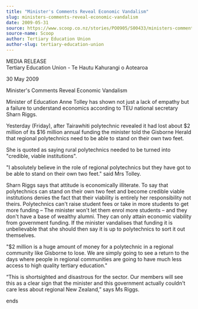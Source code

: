 ```yaml
---
title: "Minister's Comments Reveal Economic Vandalism"
slug: ministers-comments-reveal-economic-vandalism
date: 2009-05-31
source: https://www.scoop.co.nz/stories/PO0905/S00433/ministers-comments-reveal-economic-vandalism.htm
source-name: Scoop
author: Tertiary Education Union
author-slug: tertiary-education-union
---
```


<p>MEDIA RELEASE<br>Tertiary Education Union - Te Hautu
Kahurangi o Aotearoa</p>

<p>30 May 2009</p>

<p>Minister's Comments
Reveal Economic Vandalism</p>

<p>Minister of Education Anne
Tolley has shown not just a lack of empathy but a failure to
understand economics according to TEU national secretary
Sharn Riggs.<p>

<p>Yesterday (Friday), after Tairawhiti
polytechnic revealed it had lost about $2 million of its $16
million annual funding the minister told the Gisborne Herald
that regional polytechnics need to be able to stand on their
own two feet.</p>

<p>She is quoted as saying rural polytechnics
needed to be turned into "credible, viable
institutions".</p>

<p>"I absolutely believe in the role of
regional polytechnics but they have got to be able to stand
on their own two feet." said Mrs Tolley.</p>

<p>Sharn Riggs
says that attitude is economically illiterate. To say that
polytechnics can stand on their own two feet and become
credible viable institutions denies the fact that their
viability is entirely her responsibility not theirs. 
Polytechnics can't raise student fees or take in more
students to get more funding – The minister won't let them
enrol more students – and they don't have a base of
wealthy alumni.  They can only attain economic viability
from government funding.  If the minister vandalises that
funding it is unbelievable that she should then say it is up
to polytechnics to sort it out themselves.</p>

<p>"$2 million is
a huge amount of money for a polytechnic in a regional
community like Gisborne to lose. We are simply going to see
a return to the days where people in regional communities
are going to have much less access to high quality tertiary
education."</p>

<p>“This is shortsighted and disastrous for the
sector. Our members will see this as a clear sign that the
minister and this government actually couldn't care less
about regional New Zealand,” says Ms
Riggs.</p>

<p>ends<br><p>

